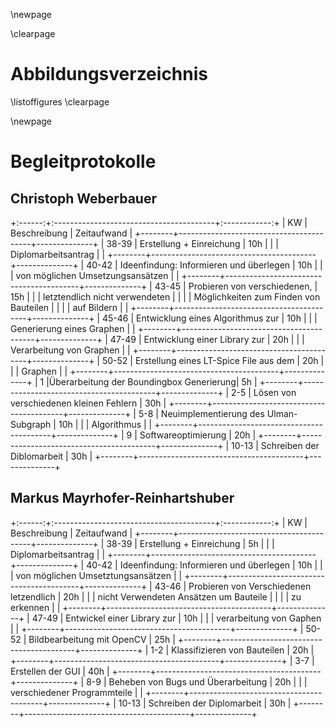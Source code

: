 \newpage

\clearpage
# Abbildungsverzeichnis 
\listoffigures
\clearpage



\newpage

# Begleitprotokolle

## Christoph Weberbauer

+:------:+:----------------------------------------+:------------:+
|   KW   | Beschreibung                            | Zeitaufwand  |
+--------+-----------------------------------------+--------------+
| 38-39  | Erstellung + Einreichung                | 10h          |
|        | Diplomarbeitsantrag                     |              |
+--------+-----------------------------------------+--------------+
| 40-42  | Ideenfindung: Informieren und überlegen | 10h          |
|        | von möglichen Umsetzungsansätzen        |              |
+--------+-----------------------------------------+--------------+
| 43-45  | Probieren von verschiedenen,            | 15h          |
|        | letztendlich nicht verwendeten          |              |
|        | Möglichkeiten zum Finden von Bauteilen  |              |
|        | auf Bildern                             |              |
+--------+-----------------------------------------+--------------+
| 45-46  | Entwicklung eines Algorithmus zur       | 10h          |
|        | Generierung eines Graphen               |              |
+--------+-----------------------------------------+--------------+
| 47-49  | Entwicklung einer Library zur           | 20h          |
|        | Verarbeitung von Graphen                |              |
+--------+-----------------------------------------+--------------+
| 50-52  | Erstellung eines LT-Spice File aus dem  | 20h          |
|        | Graphen                                 |              |
+--------+-----------------------------------------+--------------+
|  1     |Überarbeitung der Boundingbox Generierung| 5h           |
+--------+-----------------------------------------+--------------+
| 2-5    | Lösen von verschiedenen kleinen Fehlern | 30h          |
+--------+-----------------------------------------+--------------+
| 5-8    | Neuimplementierung des Ulman-Subgraph   | 10h          |
|        | Algorithmus                             |              | 
+--------+-----------------------------------------+--------------+
| 9      | Softwareoptimierung                     | 20h          |
+--------+-----------------------------------------+--------------+
| 10-13  | Schreiben der Diblomarbeit              | 30h          |
+--------+-----------------------------------------+--------------+

## Markus Mayrhofer-Reinhartshuber

+:------:+:----------------------------------------+:------------:+
|  KW    | Beschreibung                            | Zeitaufwand  |
+--------+-----------------------------------------+--------------+
| 38-39  | Erstellung + Einreichung                | 5h           |
|        | Diplomarbeitsantrag                     |              |
+--------+-----------------------------------------+--------------+
| 40-42  | Ideenfindung: Informieren und überlegen | 10h          |
|        | von möglichen Umsetztungsansätzen       |              |
+--------+-----------------------------------------+--------------+
| 43-46  | Probieren von Verschiedenen letzendlich | 20h          |
|        | nicht Verwendeten Ansätzen um Bauteile  |              |
|        | zu erkennen                             |              |
+--------+-----------------------------------------+--------------+
| 47-49  | Entwickel einer Library zur             | 10h          |
|        | verarbeitung von Gaphen                 |              |
+--------+-----------------------------------------+--------------+
| 50-52  | Bildbearbeitung mit OpenCV              | 25h          |
+--------+-----------------------------------------+--------------+
| 1-2    | Klassifizieren von Bauteilen            | 20h          |
+--------+-----------------------------------------+--------------+
| 3-7    | Erstellen der GUI                       | 40h          |
+--------+-----------------------------------------+--------------+
| 8-9    | Beheben von Bugs und Überarbeitung      | 20h          |
|        | verschiedener Programmteile             |              |
+--------+-----------------------------------------+--------------+
| 10-13  | Schreiben der Diplomarbeit              | 30h          |
+--------+-----------------------------------------+--------------+